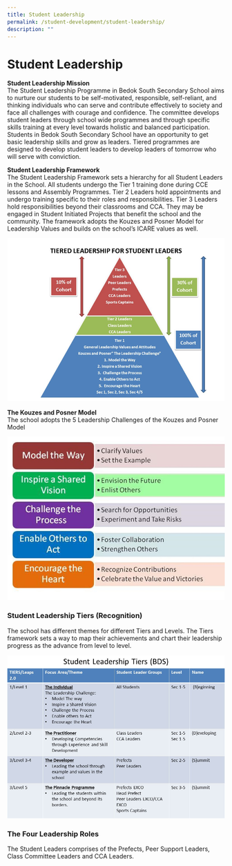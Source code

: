 ```yaml
---
title: Student Leadership
permalink: /student-development/student-leadership/
description: ""
---
```

Student Leadership
==================

<b>Student Leadership Mission</b> <br>
The Student Leadership Programme in Bedok South Secondary School aims to nurture our students to be self-motivated, responsible, self-reliant, and thinking individuals who can serve and contribute effectively to society and face all challenges with courage and confidence. The committee develops student leaders through school wide programmes and through specific skills training at every level towards holistic and balanced participation. Students in Bedok South Secondary School have an opportunity to get basic leadership skills and grow as leaders. Tiered programmes are designed to develop student leaders to develop leaders of tomorrow who will serve with conviction.


<b>Student Leadership Framework</b> <br> 
The Student Leadership Framework sets a hierarchy for all Student Leaders in the School. All students undergo the Tier 1 training done during CCE lessons and Assembly Programmes. Tier 2 Leaders hold appointments and undergo training specific to their roles and responsibilities. Tier 3 Leaders hold responsibilities beyond their classrooms and CCA. They may be engaged in Student Initiated Projects that benefit the school and the community. The framework adopts the Kouzes and Posner Model for Leadership Values and builds on the school’s ICARE values as well.

![](/images/Bedok%20South%20Secondary%20School%20Student%20Framework.jpg)

<b>The Kouzes and Posner Model</b> <br>  The school adopts the 5 Leadership Challenges of the Kouzes and Posner Model

![The Kouzes and Posner Model](/images/Bedok%20South%20Secondary%20School%20Student%20Leadership%20K%20and%20P.jpg)


### Student Leadership Tiers (Recognition)

The school has different themes for different Tiers and Levels. The Tiers framework sets a way to map their achievements and chart their leadership progress as the advance from level to level.

![Student Leadership Tiers (Recognition)](/images/Bedok%20South%20Secondary%20School%20Student%20Leadership%20Tiers.jpg)

### The Four Leadership Roles

The Student Leaders comprises of the Prefects, Peer Support Leaders, Class Committee Leaders and CCA Leaders.